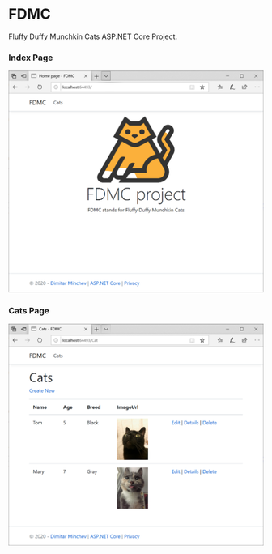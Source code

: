 # FDMC
Fluffy Duffy Munchkin Cats ASP.NET Core Project.

### Index Page
![12_06_01.png](12_06_01.png)

### Cats Page
![12_06_02.png](12_06_02.png)

